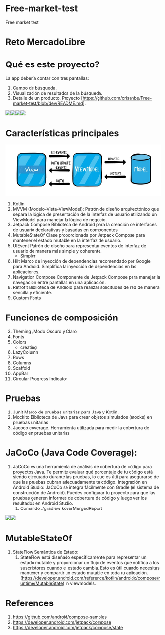 # Free-market-test
Free market test

# Reto MercadoLibre
# Qué es este proyecto?
La app debería contar con tres pantallas:
1. Campo de búsqueda.
2. Visualización de resultados de la búsqueda.
3. Detalle de un producto.
Proyecto
[https://github.com/crisanbe/Free-market-test/blob/dev/README.md].

![](https://i.imgur.com/hs6r85i.png)![](https://i.imgur.com/T94R9Lw.png)![](https://i.imgur.com/6LAvBDT.png)![](https://i.imgur.com/pb8X6kQ.png)

# Características principales
![img.png](img.png)
1. Kotlin
1. MVVM (Modelo-Vista-ViewModel): Patrón de diseño arquitectónico que separa la lógica de presentación de la interfaz de usuario utilizando un ViewModel para manejar la lógica de negocio.
1. Jetpack Compose Biblioteca de Android para la creación de interfaces de usuario declarativas y basadas en componentes
1. MutableStateOf Clase proporcionada por Jetpack Compose para mantener el estado mutable en la interfaz de usuario.
1. UIEvent Patrón de diseño para representar eventos de interfaz de usuario de manera más simple y coherente.
    - Simpler
1. Hilt Marco de inyección de dependencias recomendado por Google para Android. Simplifica la inyección de dependencias en las aplicaciones.
1. Navigation Compose Componente de Jetpack Compose para manejar la navegación entre pantallas en una aplicación.
1. Retrofit Biblioteca de Android para realizar solicitudes de red de manera sencilla y eficiente.
1. Custom Fonts

# Funciones de composición

3. Theming /Modo Oscuro y Claro
4. Fonts
5. Colors
    - creating
7. LazyColumn
8. Rows
9. Columns
10. Scaffold
11. AppBar
12. Circular Progress Indicator

# Pruebas
1. Junit Marco de pruebas unitarias para Java y Kotlin.
2. Mockito Biblioteca de Java para crear objetos simulados (mocks) en pruebas unitarias
3. Jacoco coverage. Herramienta utilizada para medir la cobertura de código en pruebas unitarias

# JaCoCo (Java Code Coverage):
1. JaCoCo es una herramienta de análisis de cobertura de código para proyectos Java. Te permite evaluar qué porcentaje de tu código está siendo ejecutado durante las pruebas, lo que es útil para asegurarse de que las pruebas cubran adecuadamente tu código.
   Integración en Android Studio:
   JaCoCo se integra fácilmente con Gradle (el sistema de construcción de Android).
   Puedes configurar tu proyecto para que las pruebas generen informes de cobertura de código y luego ver los resultados en Android Studio.
    1. Comando ./gradlew koverMergedReport

![](https://i.imgur.com/WdP9C2Z.png)![](https://i.imgur.com/namAlVt.png)

#  MutableStateOf
1. StateFlow Semántica de Estado:
    1. StateFlow  está diseñado específicamente para representar un estado mutable y proporcionar un flujo de eventos que notifica a los suscriptores cuando el estado cambia. Esto es útil cuando necesitas mantener y compartir un estado mutable en toda tu aplicación. (https://developer.android.com/reference/kotlin/androidx/compose/runtime/MutableState) in viewmodels.

# References
1. https://github.com/android/compose-samples
1. https://developer.android.com/jetpack/compose
1. https://developer.android.com/jetpack/compose/state

